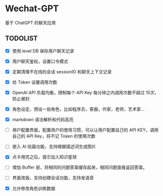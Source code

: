 # Wechat-GPT

基于 ChatGPT 的聊天应用

## TODOLIST

* [x] 使用 level DB 保存用户聊天记录
* [x] 用户聊天鉴权，设置口令模式
* [x] 定期清理不在线的会话 sessionID 和聊天上下文记录
* [x] 给 Token 设置调用次数
* [x] OpenAI API 负载均衡，限制每个 API Key 每分钟之内调用次数不超过 15次，防止被封
* [x] 角色设定，预设一些角色，比如程序员，客服，作家，老师，艺术家...
* [x] markdown 语法解析和代码高亮
* [ ] 用户配置界面，配置用户的使用习惯，可以让用户配置自己的 API KEY，调用自己的 API Key，将不记 Token 的使用次数
* [ ] 嵌入 AI 绘画功能，支持根据描述词生成图片
* [x] 点卡用完之后，提示加入知识星球
* [ ] 增加 Buffer 层，将相同的问题答案缓存起来，相同问题直接返回答案。
* [ ] 界面改版，支持创建会话功能，支持发语音
* [x] 允许修改角色训练数据 

